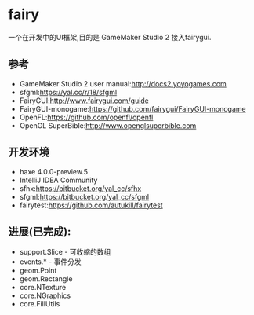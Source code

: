 fairy
==
一个在开发中的UI框架,目的是 GameMaker Studio 2 接入fairygui.

参考
--
- GameMaker Studio 2 user manual:http://docs2.yoyogames.com
- sfgml:https://yal.cc/r/18/sfgml
- FairyGUI:http://www.fairygui.com/guide
- FairyGUI-monogame:https://github.com/fairygui/FairyGUI-monogame
- OpenFL:https://github.com/openfl/openfl
- OpenGL SuperBible:http://www.openglsuperbible.com

开发环境
--
- haxe 4.0.0-preview.5
- IntelliJ IDEA Community
- sfhx:https://bitbucket.org/yal_cc/sfhx
- sfgml:https://bitbucket.org/yal_cc/sfgml
- fairytest:https://github.com/autukill/fairytest

进展(已完成):
--
- support.Slice - 可收缩的数组
- events.* - 事件分发
- geom.Point
- geom.Rectangle
- core.NTexture
- core.NGraphics
- core.FillUtils

